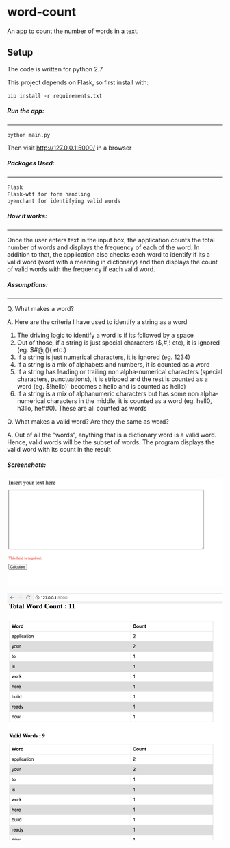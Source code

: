 # word-count

An app to count the number of words in a text.

Setup
-----

The code is written for python 2.7

This project depends on Flask, so first install with:

    pip install -r requirements.txt


##### Run the app:
--------------------

    python main.py


Then visit http://127.0.0.1:5000/ in a browser


##### Packages Used:
--------------------
    Flask
    Flask-wtf for form handling
    pyenchant for identifying valid words


##### How it works:
--------------------

Once the user enters text in the input box, the application counts the total number of words and displays the frequency of each of the word. In addition to that, the application also checks each word to identify if its a valid word (word with a meaning in dictionary) and then displays the count of valid words with the frequency if each valid word.


##### Assumptions:
--------------------

Q. What makes a word?

A. Here are the criteria I have used to identify a string as a word

   1. The driving logic to identify a word is if its followed by a space
   2. Out of those, if a string is just special characters ($,#,! etc), it is ignored (eg. $#@,(){ etc.)
   3. If a string is just numerical characters, it is ignored (eg. 1234)
   4. If a string is a mix of alphabets and numbers, it is counted as a word
   5. If a string has leading or trailing non alpha-numerical characters (special characters, punctuations), it is stripped and the rest is counted as a word (eg. $!hello)' becomes a hello and is counted as hello)
   6. If a string is a mix of alphanumeric characters but has some non alpha-numerical characters in the middle, it is counted as a word (eg. hell0, h3llo, he##0). These are all counted as words

Q. What makes a valid word? Are they the same as word?

A. Out of all the "words", anything that is a dictionary word is a valid word. Hence, valid words will be the subset of words. The program displays the valid word with its count in the result



##### Screenshots:

![alt text](images/screenshot-1.png "Initial page")

![alt text](images/screenshot-3.png "Results page")


   
